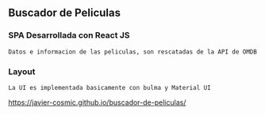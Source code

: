 ## Buscador de Peliculas

### SPA Desarrollada con React JS
    Datos e informacion de las peliculas, son rescatadas de la API de OMDB

### Layout
    La UI es implementada basicamente con bulma y Material UI
    
https://javier-cosmic.github.io/buscador-de-peliculas/
